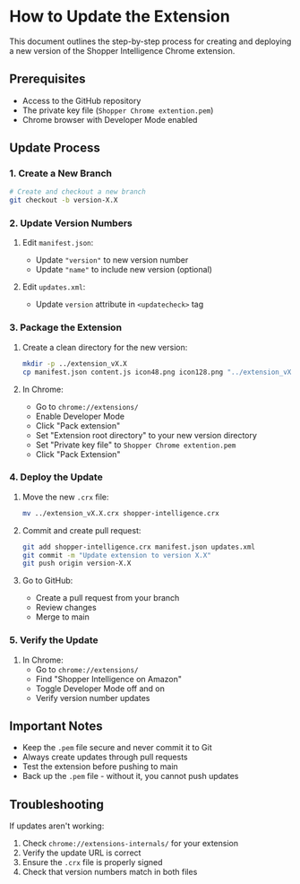 # How to Update the Extension

This document outlines the step-by-step process for creating and deploying a new version of the Shopper Intelligence Chrome extension.

## Prerequisites

- Access to the GitHub repository
- The private key file (`Shopper Chrome extention.pem`)
- Chrome browser with Developer Mode enabled

## Update Process

### 1. Create a New Branch
```bash
# Create and checkout a new branch
git checkout -b version-X.X
```

### 2. Update Version Numbers
1. Edit `manifest.json`:
   - Update `"version"` to new version number
   - Update `"name"` to include new version (optional)

2. Edit `updates.xml`:
   - Update `version` attribute in `<updatecheck>` tag

### 3. Package the Extension
1. Create a clean directory for the new version:
   ```bash
   mkdir -p ../extension_vX.X
   cp manifest.json content.js icon48.png icon128.png "../extension_vX.X/"
   ```

2. In Chrome:
   - Go to `chrome://extensions/`
   - Enable Developer Mode
   - Click "Pack extension"
   - Set "Extension root directory" to your new version directory
   - Set "Private key file" to `Shopper Chrome extention.pem`
   - Click "Pack Extension"

### 4. Deploy the Update
1. Move the new `.crx` file:
   ```bash
   mv ../extension_vX.X.crx shopper-intelligence.crx
   ```

2. Commit and create pull request:
   ```bash
   git add shopper-intelligence.crx manifest.json updates.xml
   git commit -m "Update extension to version X.X"
   git push origin version-X.X
   ```

3. Go to GitHub:
   - Create a pull request from your branch
   - Review changes
   - Merge to main

### 5. Verify the Update
1. In Chrome:
   - Go to `chrome://extensions/`
   - Find "Shopper Intelligence on Amazon"
   - Toggle Developer Mode off and on
   - Verify version number updates

## Important Notes

- Keep the `.pem` file secure and never commit it to Git
- Always create updates through pull requests
- Test the extension before pushing to main
- Back up the `.pem` file - without it, you cannot push updates

## Troubleshooting

If updates aren't working:
1. Check `chrome://extensions-internals/` for your extension
2. Verify the update URL is correct
3. Ensure the `.crx` file is properly signed
4. Check that version numbers match in both files 